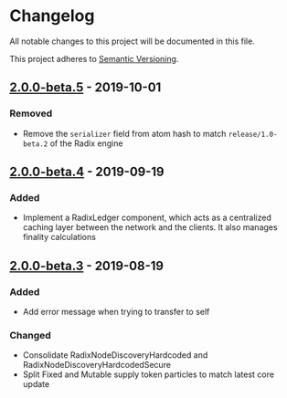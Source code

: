 # Changelog
All notable changes to this project will be documented in this file.
 
This project adheres to [Semantic Versioning](https://semver.org/spec/v2.0.0.html).

## [2.0.0-beta.5](https://github.com/radixdlt/radixdlt-js/releases/tag/2.0.0-beta.5) - 2019-10-01

### Removed

* Remove the `serializer` field from atom hash to match `release/1.0-beta.2` of the Radix engine

## [2.0.0-beta.4](https://github.com/radixdlt/radixdlt-js/releases/tag/2.0.0-beta.4) - 2019-09-19

### Added

* Implement a RadixLedger component, which acts as a centralized caching layer between the network and the clients. It also manages finality calculations
 
## [2.0.0-beta.3](https://github.com/radixdlt/radixdlt-js/releases/tag/2.0.0-beta.3) - 2019-08-19

### Added

* Add error message when trying to transfer to self

### Changed

* Consolidate RadixNodeDiscoveryHardcoded and RadixNodeDiscoveryHardcodedSecure
* Split Fixed and Mutable supply token particles to match latest core update
